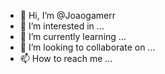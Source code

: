 - 👋 Hi, I’m @Joaogamerr
- 👀 I’m interested in ...
- 🌱 I’m currently learning ...
- 💞️ I’m looking to collaborate on ...
- 📫 How to reach me ...

<!---
Joaogamerr/Joaogamerr is a ✨ special ✨ repository because its `README.md` (this file) appears on your GitHub profile.
You can click the Preview link to take a look at your changes.
--->
